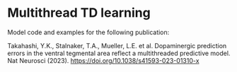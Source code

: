 # Multithread TD learning

Model code and examples for the following publication:

Takahashi, Y.K., Stalnaker, T.A., Mueller, L.E. et al. Dopaminergic prediction errors in the ventral tegmental area reflect a multithreaded predictive model. Nat Neurosci (2023). https://doi.org/10.1038/s41593-023-01310-x
